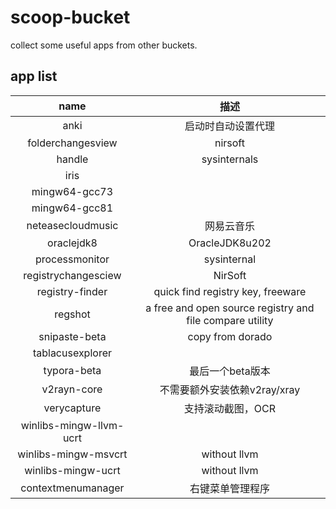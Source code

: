 # scoop-bucket
collect some useful apps from other buckets.

## app list

| name | 描述 |
| :-----:| :----: |
|anki|启动时自动设置代理|
|folderchangesview|nirsoft|
|handle|sysinternals|
|iris||
|mingw64-gcc73||
|mingw64-gcc81||
|neteasecloudmusic|网易云音乐|
|oraclejdk8|OracleJDK8u202|
|processmonitor|sysinternal|
|registrychangesciew|NirSoft|
|registry-finder|quick find registry key, freeware|
|regshot|a free and open source registry and file compare utility|
|snipaste-beta|copy from dorado|
|tablacusexplorer||
|typora-beta|最后一个beta版本|
|v2rayn-core |不需要额外安装依赖v2ray/xray|
|verycapture|支持滚动截图，OCR|
|winlibs-mingw-llvm-ucrt||
|winlibs-mingw-msvcrt|without llvm|
|winlibs-mingw-ucrt|without llvm|
|contextmenumanager|右键菜单管理程序|
